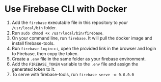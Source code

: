 # Use Firebase CLI with Docker

1. Add the `firebase` executable file in this repository to your `/usr/local/bin` folder.
2. Run `sudo chmod +x /usr/local/bin/firebase`.
3. On your command line, run `firebase`. It will pull the docker image and install firebase-tools.
4. Run `firebase login:ci`, open the provided link in the browser and login to Firebase, then copy the token.
5. Create a `.env` file in the same folder as your firebase environment.
6. Add the `FIREBASE_TOKEN` variable to the `.env` file and assign the generated token to it.
7. To serve with firebase-tools, run `firebase serve -o 0.0.0.0`
